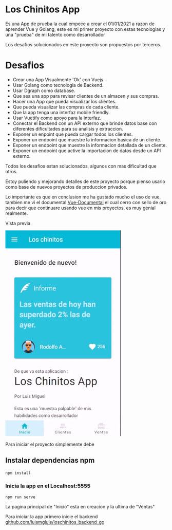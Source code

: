 # Los Chinitos App

Es una App de prueba la cual empece a crear el 01/01/2021 a razon de aprender Vue y Golang, este es mi primer proyecto con estas tecnologias y una "prueba" de mi talento como desarrollador

<p>Los desafios solucionados en este proyecto son propuestos por terceros.</p>

# Desafios
- Crear una App Visualmente 'Ok' con Vuejs.
- Usar Golang como tecnologia de Backend.
- Usar Dgraph como database.
- Que sea una app para revisar clientes de un almacen y sus compras.
- Hacer una App que pueda visualizar los clientes.
- Que pueda visualizar las compras de cada cliente.
- Que la app tenga una interfaz mobile friendly.
- Usar Vuetify como apoyo para la interfaz.
- Conectar el Backend con un API externo que brinde datos base con diferentes dificultades para su analisis y extraccion.
- Exponer un enpoint que pueda cargar todos los clientes.
- Exponer un endpoint que muestre la informacion basica de un cliente.
- Exponer un endpoint que muestre la informacion detallada de un cliente.
- Exponer un endpoint que active la importacion de datos desde un API externo.


Todos los desafios estan solucionados, algunos con mas dificultad que otros.

Estoy puliendo y mejorando detalles de este proyecto porque pienso usarlo como base de nuevos proyectos de produccion privados.

Lo importante es que en conclusion me ha gustado mucho el uso de vue, tambien me vi el documental <a href="https://www.youtube.com/watch?v=OrxmtDw4pVI&ab_channel=Honeypot" alt="github">Vue-Documental</a> el cual cerro con sello de oro para decir que continuare usando vue en mis proyectos, es muy genial realmente.

<p>Vista previa</p>
<img src="https://github.com/luismgluis/loschinitos/blob/main/src/assets/preview.gif"></img>

Para iniciar el proyecto simplemente debe

## Instalar dependencias npm
```
npm install
```

### Inicia la app en el Localhost:5555
```
npm run serve
```

La pagina principal de "Inicio" esta en creacion y la ultima de "Ventas" 

Para iniciar la app primero inicie el backend <a href="https://github.com/luismgluis/loschinitos_backend_go" alt="github">github.com/luismgluis/loschinitos_backend_go</a>


